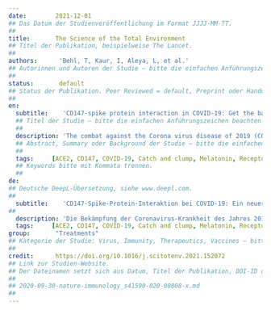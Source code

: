 ```yaml
---
date:        2021-12-01
## Das Datum der Studienveröffentlichung im Format JJJJ-MM-TT.
##
title:       The Science of the Total Environment
## Titel der Publikation, beispielweise The Lancet.
##
authors:      'Behl, T, Kaur, I, Aleya, L, et al.'
## Autorinnen und Autoren der Studie – bitte die einfachen Anführungszeichen beachten!
##
status:       default
## Status der Publikation. Peer Reviewed = default, Preprint oder Handout (Thesenpapier)
##
en:
  subtitle:    'CD147-spike protein interaction in COVID-19: Get the ball rolling with a novel receptor and therapeutic target'
  ## Titel der Studie – bitte die einfachen Anführungszeichen beachten!
  ##
  description: 'The combat against the Corona virus disease of 2019 (COVID-19), has created a chaos among the healthcare institutions and researchers, in turn accelerating the dire need to curtail the infection spread. The already established entry mechanism, via ACE2 has not yet successfully aided in the development of a suitable and reliable therapy. Taking in account the constant progression and deterioration of the cases worldwide, a different perspective and mechanistic approach is required, which has thrown light onto the cluster of differentiation 147 (CD147) transmembrane protein, as a novel route for SARS-CoV-2 entry. Despite lesser affinity towards COVID-19 virus, as compared to ACE2, this receptor provides a suitable justification behind elevated blood glucose levels in infected patients, retarded COVID-19 risk in women, enhanced susceptibility in geriatrics, greater infection susceptibility of T cells, infection prevalence in non-susceptible human cardiac pericytes and so on. The manuscript invokes the title role and distribution of CD147 in COVID-19 as an entry receptor and mediator of endocytosis-promoted entry of the virus, along with the "catch and clump" hypothesis, thereby presenting its Fundamental significance as a therapeutic target for potential candidates, such as Azithromycin, melatonin, statins, beta adrenergic blockers, ivermectin, Meplazumab etc. Thus, the authors provide a comprehensive review of a different perspective in COVID-19 infection, aiming to aid the researchers and virologists in considering all aspects of viral entry, in order to develop a sustainable and potential cure for the 2019 COVID-19 disease.'
  ## Abstract, Summary oder Background der Studie – bitte die einfachen Anführungszeichen beachten!
  ##
  tags:     [ACE2, CD147, COVID-19, Catch and clump, Melatonin, Receptor]
  ## Keywords bitte mit Kommata trennen.
  ##
de: 
## Deutsche DeepL-Übersetzung, siehe www.deepl.com.
##
  subtitle:    'CD147-Spike-Protein-Interaktion bei COVID-19: Ein neuer Rezeptor und ein neues therapeutisches Ziel bringen den Ball ins Rollen'
##
  description: 'Die Bekämpfung der Coronavirus-Krankheit des Jahres 2019 (COVID-19) hat bei Gesundheitseinrichtungen und Forschern ein Chaos ausgelöst, das die dringende Notwendigkeit, die Ausbreitung der Infektion einzudämmen, noch verstärkt. Der bereits etablierte Eintrittsmechanismus über ACE2 hat bisher nicht erfolgreich zur Entwicklung einer geeigneten und zuverlässigen Therapie beigetragen. In Anbetracht des ständigen Fortschreitens und der Verschlimmerung der weltweiten Fälle ist eine andere Perspektive und ein anderer mechanistischer Ansatz erforderlich, der das Transmembranprotein Cluster of Differentiation 147 (CD147) als neuen Eintrittsweg für SARS-CoV-2 ins Blickfeld gerückt hat. Obwohl dieser Rezeptor im Vergleich zu ACE2 eine geringere Affinität zum COVID-19-Virus aufweist, liefert er eine geeignete Begründung für die erhöhten Blutzuckerwerte bei infizierten Patienten, das niedrigere COVID-19-Risiko bei Frauen, die erhöhte Anfälligkeit bei geriatrischen Patienten, die größere Infektionsanfälligkeit von T-Zellen, die Infektionsprävalenz bei nicht anfälligen menschlichen Herzperizyten usw. In dem Manuskript werden die Rolle und die Verteilung von CD147 bei COVID-19 als Eintrittsrezeptor und Vermittler des durch Endozytose geförderten Eintritts des Virus sowie die "catch and clump"-Hypothese hervorgehoben und damit seine grundlegende Bedeutung als therapeutisches Ziel für potenzielle Kandidaten wie Azithromycin, Melatonin, Statine, Beta-Adreno-Blocker, Ivermectin, Meplazumab usw. dargestellt. Die Autoren geben somit einen umfassenden Überblick über eine andere Perspektive der COVID-19-Infektion, um Forschern und Virologen dabei zu helfen, alle Aspekte des viralen Eintritts zu berücksichtigen, um eine nachhaltige und potenzielle Heilung für die COVID-19-Krankheit 2019 zu entwickeln.'
  tags:     [ACE2, CD147, COVID-19, Catch and clump, Melatonin, Receptor]
group:       "Treatments"
## Kategorie der Studie: Virus, Immunity, Therapeutics, Vaccines – bitte die Anführungszeichen beachten!
##
credit:      https://doi.org/10.1016/j.scitotenv.2021.152072
## Link zur Studien-Website.
## Der Dateinamen setzt sich aus Datum, Titel der Publikation, DOI-ID der Studie (nach dem letzten Slash) und der Dateiendung zusammen. Bitte den Unterstrich vor der DOI-ID beachten!
##
## 2020-09-30-nature-immunology_s41590-020-00808-x.md
##
---
```

<object data="{{ page.link }}" style='height:calc(100vh - 400px); width: 100%' type='application/pdf'></object>